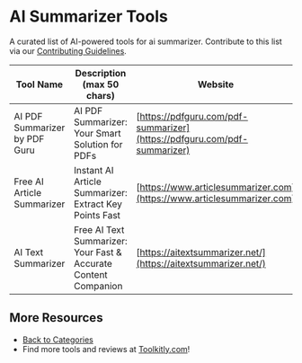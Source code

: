 # AI Summarizer Tools

A curated list of AI-powered tools for ai summarizer. Contribute to this list via our [Contributing Guidelines](../CONTRIBUTING.md).

| Tool Name | Description (max 50 chars) | Website |
|-----------|----------------------------|---------|
| AI PDF Summarizer by PDF Guru | AI PDF Summarizer: Your Smart Solution for PDFs | [https://pdfguru.com/pdf-summarizer](https://pdfguru.com/pdf-summarizer) |
| Free AI Article Summarizer | Instant AI Article Summarizer: Extract Key Points Fast | [https://www.articlesummarizer.com](https://www.articlesummarizer.com) |
| AI Text Summarizer | Free AI Text Summarizer: Your Fast & Accurate Content Companion | [https://aitextsummarizer.net/](https://aitextsummarizer.net/) |

## More Resources
- [Back to Categories](https://github.com/ToolkitlyAI/awesome-ai-tools/blob/master/README.md)
- Find more tools and reviews at [Toolkitly.com](https://toolkitly.com)!
